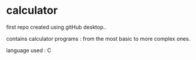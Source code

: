 # calculator
 
 first repo created using gitHub desktop..
 
 contains calculator programs : from the most basic to more complex ones. 

 language used : C 